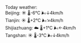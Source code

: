 Today weather:  
Beijing: ☀️   🌡️-6°C 🌬️↓4km/h  
Tianjin: ☀️   🌡️+2°C 🌬️↘4km/h  
Shijiazhuang: ☁️   🌡️+1°C 🌬️←4km/h  
Tangshan: ☀️   🌡️-3°C 🌬️↓4km/h  
